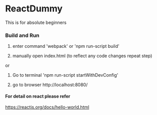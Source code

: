 # ReactDummy
This is for absolute beginners


### Build and Run 

1. enter command 'webpack' or 'npm run-script build'
   
2. manually open index.html (to reflect any code changes repeat step)

or

1. Go to terminal 'npm run-script startWithDevConfig'
   
2. go to browser http://localhost:8080/

#### For detail on react please refer

https://reactjs.org/docs/hello-world.html